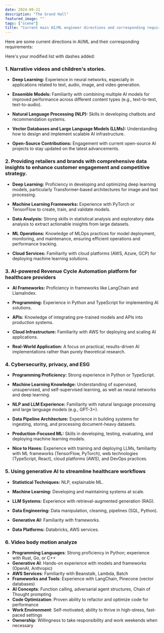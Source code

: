 ```yaml
---
date: 2024-09-21
description: "The Grand Hall"
featured_image: "" 
tags: ["scene"]
title: "Current main AI/ML engineer directions and corresponding requirements"
---
```

Here are some current directions in AI/ML and their corresponding requirements:

Here's your modified list with dashes added:

### 1. Narrative videos and children's stories. 

- **Deep Learning:** Experience in neural networks, especially in applications related to text, audio, image, and video generation.

- **Ensemble Models:** Familiarity with combining multiple AI models for improved performance across different content types (e.g., text-to-text, text-to-audio).

- **Natural Language Processing (NLP):** Skills in developing chatbots and recommendation systems.

- **Vector Databases and Large Language Models (LLMs):** Understanding how to design and implement scalable AI infrastructure.

- **Open-Source Contributions:** Engagement with current open-source AI projects to stay updated on the latest advancements.

### 2. Providing retailers and brands with comprehensive data insights to enhance customer engagement and competitive strategy.

- **Deep Learning:** Proficiency in developing and optimizing deep learning models, particularly Transformer-based architectures for image and text processing.

- **Machine Learning Frameworks:** Experience with PyTorch or TensorFlow to create, train, and validate models.

- **Data Analysis:** Strong skills in statistical analysis and exploratory data analysis to extract actionable insights from large datasets.

- **ML Operations:** Knowledge of MLOps practices for model deployment, monitoring, and maintenance, ensuring efficient operations and performance tracking.

- **Cloud Services:** Familiarity with cloud platforms (AWS, Azure, GCP) for deploying machine learning solutions.

### 3. AI-powered Revenue Cycle Automation platform for healthcare providers

- **AI Frameworks:** Proficiency in frameworks like LangChain and LlamaIndex.

- **Programming:** Experience in Python and TypeScript for implementing AI solutions.

- **APIs:** Knowledge of integrating pre-trained models and APIs into production systems.

- **Cloud Infrastructure:** Familiarity with AWS for deploying and scaling AI applications.

- **Real-World Application:** A focus on practical, results-driven AI implementations rather than purely theoretical research.

### 4. Cybersecurity, privacy, and ESG

- **Programming Proficiency:** Strong experience in Python or TypeScript.

- **Machine Learning Knowledge:** Understanding of supervised, unsupervised, and self-supervised learning, as well as neural networks and deep learning.

- **NLP and LLM Experience:** Familiarity with natural language processing and large language models (e.g., GPT-3+).

- **Data Pipeline Architecture:** Experience in building systems for ingesting, storing, and processing document-heavy datasets.

- **Production-Focused ML:** Skills in developing, testing, evaluating, and deploying machine learning models.

- **Nice to Haves:** Experience with training and deploying LLMs, familiarity with ML frameworks (TensorFlow, PyTorch), web technologies (TypeScript, React), cloud platforms (AWS), and DevOps practices.

### 5. Using generative AI to streamline healthcare workflows

- **Statistical Techniques:** NLP, explainable ML.

- **Machine Learning:** Developing and maintaining systems at scale.

- **LLM Systems:** Experience with retrieval-augmented generation (RAG).

- **Data Engineering:** Data manipulation, cleaning, pipelines (SQL, Python).

- **Generative AI:** Familiarity with frameworks.

- **Data Platforms:** Databricks, AWS services.

### 6. Video body motion analyze
- **Programming Languages**: Strong proficiency in Python; experience with Rust, Go, or C++
- **Generative AI**: Hands-on experience with models and frameworks (OpenAI, Anthropic)
- **AWS Services**: Familiarity with Beanstalk, Lambda, Batch
- **Frameworks and Tools**: Experience with LangChain, Pinecone (vector databases)
- **AI Concepts**: Function calling, adversarial agent structures, Chain of Thought prompting
- **Code Optimization**: Proven ability to refactor and optimize code for performance
- **Work Environment**: Self-motivated; ability to thrive in high-stress, fast-paced settings
- **Ownership**: Willingness to take responsibility and work weekends when necessary